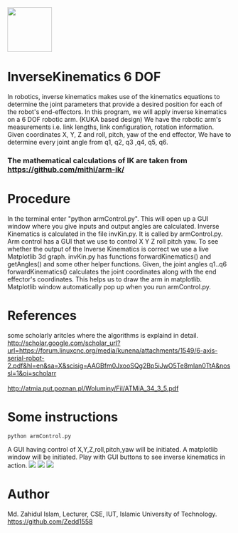 <img src="https://github.com/Zedd1558/Inverse-Kinematics-6-DOF-for-ERC-2019/blob/master/roboticArm.png"  width="100" height="100" />

# InverseKinematics 6 DOF 
In robotics, inverse kinematics makes use of the kinematics equations to determine the joint parameters that provide a desired position for each of the robot's end-effectors. In this program, we will apply inverse kinematics on a 6 DOF robotic arm. (KUKA based design)
We have the robotic arm's measurements i.e. link lengths, link configuration, rotation information. Given coordinates X, Y, Z and roll, pitch, yaw of the end effector, We have to determine every joint angle from q1, q2, q3 ,q4, q5, q6.

### The mathematical calculations of IK are taken from https://github.com/mithi/arm-ik/

# Procedure
In the terminal enter "python armControl.py". This will open up a GUI window where you give inputs and output angles are calculated.
Inverse Kinematics is calculated in the file invKin.py. It is called by armControl.py. Arm control has a GUI that we use to control X Y Z roll pitch yaw. To see whether the output of the Inverse Kinematics is correct we use a live Matplotlib 3d graph. invKin.py has functions forwardKinematics() and getAngles() and some other helper functions. Given, the joint angles q1..q6 forwardKinematics() calculates the joint coordinates along with the end effector's coordinates. This helps us to draw the arm in matplotlib. Matplotlib window automatically pop up when you run armControl.py.
# References 
some scholarly aritcles where the algorithms is explaind in detail.\
http://scholar.google.com/scholar_url?url=https://forum.linuxcnc.org/media/kunena/attachments/1549/6-axis-serial-robot-2.pdf&hl=en&sa=X&scisig=AAGBfm0JxooSQg2Bp5iJwO5Te8mIan0TtA&nossl=1&oi=scholarr \
\
http://atmia.put.poznan.pl/Woluminy/Fil/ATMiA_34_3_5.pdf
# Some instructions
```
python armControl.py 
```
A GUI having control of X,Y,Z,roll,pitch,yaw will be initiated. A matplotlib window will be initiated. Play with GUI buttons to see inverse kinematics in action.
![](https://github.com/Zedd1558/Inverse-Kinematics-6-DOF-for-ERC-2019/blob/master/Screenshot%20(55).png)
![](https://github.com/Zedd1558/Inverse-Kinematics-6-DOF-for-ERC-2019/blob/master/Screenshot%20(54).png)
![](https://github.com/Zedd1558/Inverse-Kinematics-6-DOF-for-ERC-2019/blob/master/Screenshot%20(53).png)

# Author 
Md. Zahidul Islam,
Lecturer, CSE, IUT,
Islamic University of Technology. 
https://github.com/Zedd1558
